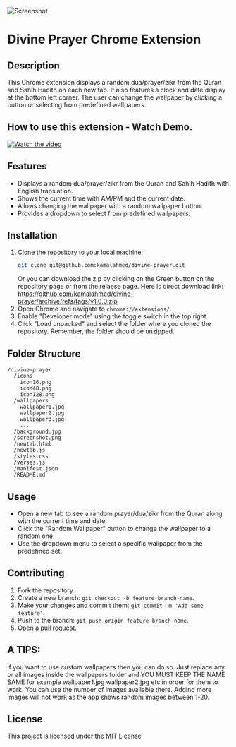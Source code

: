 
![Screenshot](screenshot.png)
# Divine Prayer Chrome Extension
## Description
This Chrome extension displays a random dua/prayer/zikr from the Quran and Sahih Hadith on each new tab. It also features a clock and date display at the bottom left corner. The user can change the wallpaper by clicking a button or selecting from predefined wallpapers.


## How to use this extension - Watch Demo.
[![Watch the video](https://img.youtube.com/vi/rcGMmEGJER0/maxresdefault.jpg)](https://youtu.be/rcGMmEGJER0)



## Features
- Displays a random dua/prayer/zikr from the Quran and Sahih Hadith with English translation.
- Shows the current time with AM/PM and the current date.
- Allows changing the wallpaper with a random wallpaper button.
- Provides a dropdown to select from predefined wallpapers.

## Installation
1. Clone the repository to your local machine:
   ```bash
   git clone git@github.com:kamalahmed/divine-prayer.git
   ```
   Or you can download the zip by clicking on the Green button on the repository page or from the relaese page. 
   Here is direct download link: https://github.com/kamalahmed/divine-prayer/archive/refs/tags/v1.0.0.zip
2. Open Chrome and navigate to `chrome://extensions/`.
3. Enable "Developer mode" using the toggle switch in the top right.
4. Click "Load unpacked" and select the folder where you cloned the repository. Remember, the folder should be unzipped. 

## Folder Structure
```
/divine-prayer
  /icons
    icon16.png
    icon48.png
    icon128.png
  /wallpapers
    wallpaper1.jpg
    wallpaper2.jpg
    wallpaper3.jpg
    ...
  /background.jpg
  /screenshot.png
  /newtab.html
  /newtab.js
  /styles.css
  /verses.js
  /manifest.json
  /README.md
```

## Usage
- Open a new tab to see a random prayer/dua/zikr from the Quran along with the current time and date.
- Click the "Random Wallpaper" button to change the wallpaper to a random one.
- Use the dropdown menu to select a specific wallpaper from the predefined set.

## Contributing
1. Fork the repository.
2. Create a new branch: `git checkout -b feature-branch-name`.
3. Make your changes and commit them: `git commit -m 'Add some feature'`.
4. Push to the branch: `git push origin feature-branch-name`.
5. Open a pull request.



## A TIPS:
if you want to use custom wallpapers then you can do so. Just replace any or all images inside the wallpapers folder and YOU MUST KEEP THE NAME SAME for example wallpaper1.jpg wallpaper2.jpg etc in order for them to work. You can use the number of images available there. Adding more images will not work as the app shows random images between 1-20.

## License
This project is licensed under the MIT License
